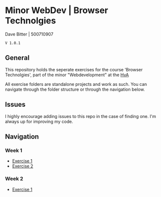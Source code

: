 # Minor WebDev | Browser Technolgies
Dave Bitter | 500710907

    V 1.0.1

## General
This repository holds the seperate exercises for the course 'Browser Technolgies', part of the minor "Webdevelopment" at the [HvA](http://www.hva.nl/)

All exercise folders are standalone projects and work as such. You can navigate through the folder structure or through the navigation below.

## Issues
I highly encourage adding issues to this repo in the case of finding one. I'm always up for improving my code.

## Navigation
### Week 1
+ [Exercise 1](week_1/exercise_1)
+ [Exercise 2](week_1/exercise_2)

### Week 2
+ [Exercise 1](week_2/exercise_1)

